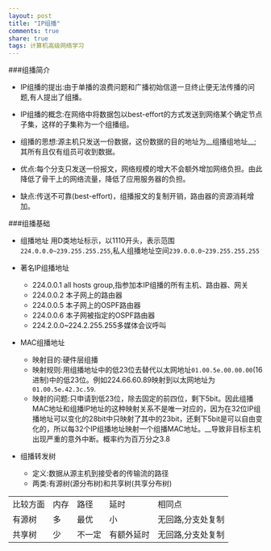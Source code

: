 ```yaml
---
layout: post
title: "IP组播"
comments: true
share: true
tags: 计算机高级网络学习
---
```


###组播简介

- IP组播的提出:由于单播的浪费问题和广播初始信道一旦终止便无法传播的问题,有人提出了组播。

- IP组播的概念:在网络中将数据包以best-effort的方式发送到网络某个确定节点子集，这样的子集称为一个组播组。
- 组播的思想:源主机只发送一份数据，这份数据的目的地址为__组播组地址__;其所有且仅有组员可收到数据。

- 优点:每个分支只发送一份报文，网络规模的增大不会额外增加网络负担。由此降低了骨干上的网络流量，降低了应用服务器的负担。
- 缺点:传送不可靠(best-effort)，组播报文的复制开销，路由器的资源消耗增加。

###组播基础
- 组播地址
用D类地址标示，以1110开头，表示范围`224.0.0.0~239.255.255.255`,私人组播地址空间`239.0.0.0~239.255.255.255`
- 著名IP组播地址
   - 224.0.0.1 all hosts group,指参加本IP组播的所有主机、路由器、网关
   - 224.0.0.2 本子网上的路由器
   - 224.0.0.5 本子网上的OSPF路由器
   - 224.0.0.6 本子网被指定的OSPF路由器
   - 224.2.0.0~224.2.255.255多媒体会议呼叫
- MAC组播地址
   - 映射目的:硬件层组播
   - 映射规则:用组播地址中的低23位去替代以太网地址`01.00.5e.00.00.00`(16进制)中的低23位。例如224.66.60.89映射到以太网地址为`01.00.5e.42.3c.59`.
   - 映射的问题:只申请到低23位，除去固定的前四位，剩下5bit。因此组播MAC地址和组播IP地址的这种映射关系不是唯一对应的，因为在32位IP组播地址可以变化的28bit中只映射了其中的23bit，还剩下5bit是可以自由变化的，所以每32个IP组播地址映射一个组播MAC地址。__导致非目标主机出现严重的意外中断。概率约为百万分之3.8

- 组播转发树
   - 定义:数据从源主机到接受者的传输流的路径
   - 两类:有源树(源分布树)和共享树(共享分布树)
<table>
   <tr>
      <td>比较方面</td><td>内存</td><td>路径</td><td>延时</td><td>相同点</td>
   </tr>
   <tr>
         <td>有源树</td><td>多</td><td>最优</td><td>小</td><td>无回路,分支处复制</td>
   </tr>
   <tr>
            <td>共享树</td><td>少</td><td>不一定</td><td>有额外延时</td><td>无回路,分支处复制</td>
   </tr>
</table>